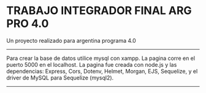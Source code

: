 # TRABAJO INTEGRADOR FINAL ARG PRO 4.0
Un proyecto realizado para argentina programa 4.0

----------------------------------------------------------------------

Para crear la base de datos utilice mysql con xampp.
La pagina corre en el puerto 5000 en el localhost.
La pagina fue creada con node.js y las dependencias: Express, Cors, Dotenv, Helmet, Morgan, EJS, Sequelize, y el driver
de MySQL para Sequelize (mysql2).

----------------------------------------------------------------------
